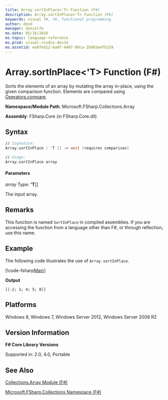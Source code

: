 ```yaml
---
title: Array.sortInPlace<'T> Function (F#)
description: Array.sortInPlace<'T> Function (F#)
keywords: visual f#, f#, functional programming
author: dend
manager: danielfe
ms.date: 05/16/2016
ms.topic: language-reference
ms.prod: visual-studio-dev14
ms.assetid: ee8fed22-6a0f-4407-80ca-2b903e4fb259 
---
```


# Array.sortInPlace<'T> Function (F#)

Sorts the elements of an array by mutating the array in-place, using the given comparison function. Elements are compared using [Operators.compare](https://msdn.microsoft.com/library/295e1320-0955-4c3d-ac31-288fa80a658c).

**Namespace/Module Path**: Microsoft.FSharp.Collections.Array

**Assembly**: FSharp.Core (in FSharp.Core.dll)


## Syntax

```fsharp
// Signature:
Array.sortInPlace : 'T [] -> unit (requires comparison)

// Usage:
Array.sortInPlace array
```

#### Parameters
*array*
Type: **'T**[[]](https://msdn.microsoft.com/library/def20292-9aae-4596-9275-b94e594f8493)


The input array.


## Remarks
This function is named `SortInPlace` in compiled assemblies. If you are accessing the function from a language other than F#, or through reflection, use this name.

## Example

The following code illustrates the use of `Array.sortInPlace`.

[!code-fsharp[Main](snippets/fsarrays/snippet40.fs)]

**Output**

```
[|-2; 1; 4; 5; 8|]
```

## Platforms
Windows 8, Windows 7, Windows Server 2012, Windows Server 2008 R2


## Version Information
**F# Core Library Versions**

Supported in: 2.0, 4.0, Portable

## See Also
[Collections.Array Module &#40;F&#35;&#41;](Collections.Array-Module-%5BFSharp%5D.md)

[Microsoft.FSharp.Collections Namespace &#40;F&#35;&#41;](Microsoft.FSharp.Collections-Namespace-%5BFSharp%5D.md)
